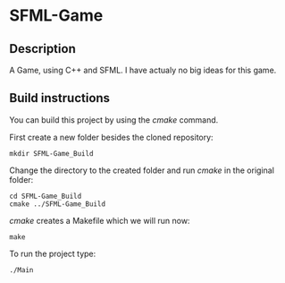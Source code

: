 # SFML-Game
## Description
A Game, using C++ and SFML.
I have actualy no big ideas for this game.
## Build instructions
You can build this project by using the *cmake* command.

First create a new folder besides the cloned repository:
```
mkdir SFML-Game_Build
```
Change the directory to the created folder and run *cmake* in the original folder:
```
cd SFML-Game_Build
cmake ../SFML-Game_Build
```
*cmake* creates a Makefile which we will run now:
```
make
```
To run the project type:
```
./Main
```
